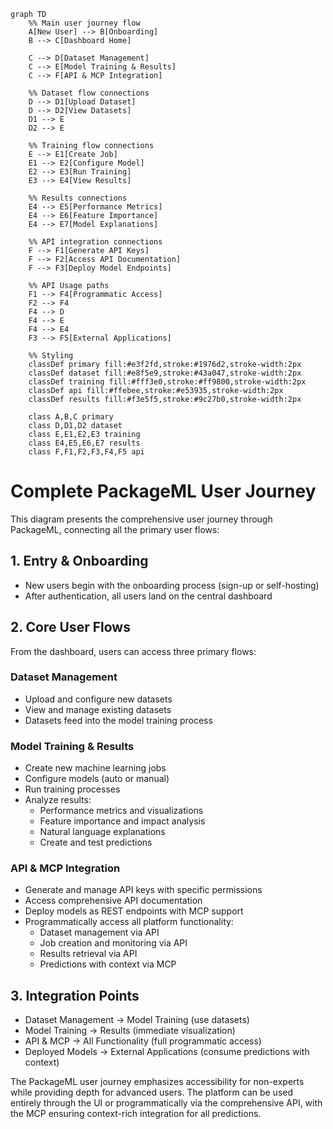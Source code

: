 ```mermaid
graph TD
    %% Main user journey flow
    A[New User] --> B[Onboarding]
    B --> C[Dashboard Home]
    
    C --> D[Dataset Management]
    C --> E[Model Training & Results]
    C --> F[API & MCP Integration]
    
    %% Dataset flow connections
    D --> D1[Upload Dataset]
    D --> D2[View Datasets]
    D1 --> E
    D2 --> E
    
    %% Training flow connections
    E --> E1[Create Job]
    E1 --> E2[Configure Model]
    E2 --> E3[Run Training]
    E3 --> E4[View Results]
    
    %% Results connections
    E4 --> E5[Performance Metrics]
    E4 --> E6[Feature Importance]
    E4 --> E7[Model Explanations]
    
    %% API integration connections
    F --> F1[Generate API Keys]
    F --> F2[Access API Documentation]
    F --> F3[Deploy Model Endpoints]
    
    %% API Usage paths
    F1 --> F4[Programmatic Access]
    F2 --> F4
    F4 --> D
    F4 --> E
    F4 --> E4
    F3 --> F5[External Applications]
    
    %% Styling
    classDef primary fill:#e3f2fd,stroke:#1976d2,stroke-width:2px
    classDef dataset fill:#e8f5e9,stroke:#43a047,stroke-width:2px
    classDef training fill:#fff3e0,stroke:#ff9800,stroke-width:2px
    classDef api fill:#ffebee,stroke:#e53935,stroke-width:2px
    classDef results fill:#f3e5f5,stroke:#9c27b0,stroke-width:2px
    
    class A,B,C primary
    class D,D1,D2 dataset
    class E,E1,E2,E3 training
    class E4,E5,E6,E7 results
    class F,F1,F2,F3,F4,F5 api
```

# Complete PackageML User Journey

This diagram presents the comprehensive user journey through PackageML, connecting all the primary user flows:

## 1. Entry & Onboarding
- New users begin with the onboarding process (sign-up or self-hosting)
- After authentication, all users land on the central dashboard

## 2. Core User Flows
From the dashboard, users can access three primary flows:

### Dataset Management
- Upload and configure new datasets
- View and manage existing datasets
- Datasets feed into the model training process

### Model Training & Results
- Create new machine learning jobs
- Configure models (auto or manual)
- Run training processes
- Analyze results:
  - Performance metrics and visualizations
  - Feature importance and impact analysis
  - Natural language explanations
  - Create and test predictions

### API & MCP Integration
- Generate and manage API keys with specific permissions
- Access comprehensive API documentation
- Deploy models as REST endpoints with MCP support
- Programmatically access all platform functionality:
  - Dataset management via API
  - Job creation and monitoring via API
  - Results retrieval via API
  - Predictions with context via MCP

## 3. Integration Points
- Dataset Management → Model Training (use datasets)
- Model Training → Results (immediate visualization)
- API & MCP → All Functionality (full programmatic access)
- Deployed Models → External Applications (consume predictions with context)

The PackageML user journey emphasizes accessibility for non-experts while providing depth for advanced users. The platform can be used entirely through the UI or programmatically via the comprehensive API, with the MCP ensuring context-rich integration for all predictions. 